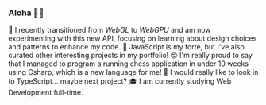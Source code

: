 ### Aloha 👋😃
🤯 I recently transitioned from *WebGL* to *WebGPU* and am now experimenting with this new API, focusing on learning about design choices and patterns to enhance my code. 🔭 JavaScript is my forte, but I've also curated other interesting projects in my portfolio! 😍 I'm really proud to say that I managed to program a running chess application in under 10 weeks using Csharp, which is a new language for me! 🙈 I would really like to look in to TypeScript... maybe next project? 🎓 I am currently studying Web Development full-time.

